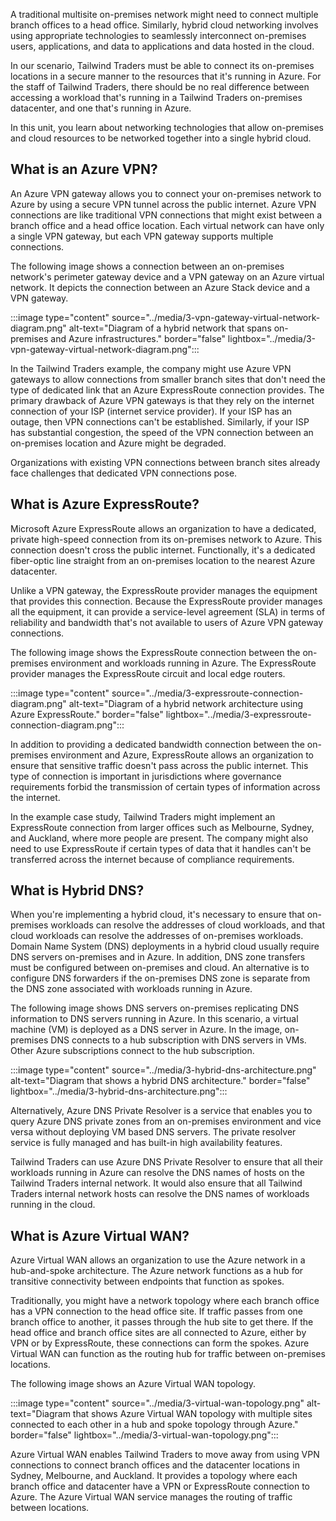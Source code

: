A traditional multisite on-premises network might need to connect multiple branch offices to a head office. Similarly, hybrid cloud networking involves using appropriate technologies to seamlessly interconnect on-premises users, applications, and data to applications and data hosted in the cloud.

In our scenario, Tailwind Traders must be able to connect its on-premises locations in a secure manner to the resources that it's running in Azure. For the staff of Tailwind Traders, there should be no real difference between accessing a workload that's running in a Tailwind Traders on-premises datacenter, and one that's running in Azure.

In this unit, you learn about networking technologies that allow on-premises and cloud resources to be networked together into a single hybrid cloud.

## What is an Azure VPN?

An Azure VPN gateway allows you to connect your on-premises network to Azure by using a secure VPN tunnel across the public internet. Azure VPN connections are like traditional VPN connections that might exist between a branch office and a head office location. Each virtual network can have only a single VPN gateway, but each VPN gateway supports multiple connections.

The following image shows a connection between an on-premises network's perimeter gateway device and a VPN gateway on an Azure virtual network. It depicts the connection between an Azure Stack device and a VPN gateway.

:::image type="content" source="../media/3-vpn-gateway-virtual-network-diagram.png" alt-text="Diagram of a hybrid network that spans on-premises and Azure infrastructures." border="false" lightbox="../media/3-vpn-gateway-virtual-network-diagram.png":::

In the Tailwind Traders example, the company might use Azure VPN gateways to allow connections from smaller branch sites that don't need the type of dedicated link that an Azure ExpressRoute connection provides. The primary drawback of Azure VPN gateways is that they rely on the internet connection of your ISP (internet service provider). If your ISP has an outage, then VPN connections can't be established. Similarly, if your ISP has substantial congestion, the speed of the VPN connection between an on-premises location and Azure might be degraded.

Organizations with existing VPN connections between branch sites already face challenges that dedicated VPN connections pose.

## What is Azure ExpressRoute?

Microsoft Azure ExpressRoute allows an organization to have a dedicated, private high-speed connection from its on-premises network to Azure. This connection doesn't cross the public internet. Functionally, it's a dedicated fiber-optic line straight from an on-premises location to the nearest Azure datacenter.

Unlike a VPN gateway, the ExpressRoute provider manages the equipment that provides this connection. Because the ExpressRoute provider manages all the equipment, it can provide a service-level agreement (SLA) in terms of reliability and bandwidth that's not available to users of Azure VPN gateway connections.

The following image shows the ExpressRoute connection between the on-premises environment and workloads running in Azure. The ExpressRoute provider manages the ExpressRoute circuit and local edge routers.

:::image type="content" source="../media/3-expressroute-connection-diagram.png" alt-text="Diagram of a hybrid network architecture using Azure ExpressRoute." border="false" lightbox="../media/3-expressroute-connection-diagram.png":::

In addition to providing a dedicated bandwidth connection between the on-premises environment and Azure, ExpressRoute allows an organization to ensure that sensitive traffic doesn't pass across the public internet. This type of connection is important in jurisdictions where governance requirements forbid the transmission of certain types of information across the internet.

In the example case study, Tailwind Traders might implement an ExpressRoute connection from larger offices such as Melbourne, Sydney, and Auckland, where more people are present. The company might also need to use ExpressRoute if certain types of data that it handles can't be transferred across the internet because of compliance requirements.

## What is Hybrid DNS?

When you're implementing a hybrid cloud, it's necessary to ensure that on-premises workloads can resolve the addresses of cloud workloads, and that cloud workloads can resolve the addresses of on-premises workloads. Domain Name System (DNS) deployments in a hybrid cloud usually require DNS servers on-premises and in Azure. In addition, DNS zone transfers must be configured between on-premises and cloud. An alternative is to configure DNS forwarders if the on-premises DNS zone is separate from the DNS zone associated with workloads running in Azure.

The following image shows DNS servers on-premises replicating DNS information to DNS servers running in Azure. In this scenario, a virtual machine (VM) is deployed as a DNS server in Azure. In the image, on-premises DNS connects to a hub subscription with DNS servers in VMs. Other Azure subscriptions connect to the hub subscription.

:::image type="content" source="../media/3-hybrid-dns-architecture.png" alt-text="Diagram that shows a hybrid DNS architecture." border="false" lightbox="../media/3-hybrid-dns-architecture.png":::

Alternatively, Azure DNS Private Resolver is a service that enables you to query Azure DNS private zones from an on-premises environment and vice versa without deploying VM based DNS servers. The private resolver service is fully managed and has built-in high availability features.

Tailwind Traders can use Azure DNS Private Resolver to ensure that all their workloads running in Azure can resolve the DNS names of hosts on the Tailwind Traders internal network. It would also ensure that all Tailwind Traders internal network hosts can resolve the DNS names of workloads running in the cloud.

## What is Azure Virtual WAN?

Azure Virtual WAN allows an organization to use the Azure network in a hub-and-spoke architecture. The Azure network functions as a hub for transitive connectivity between endpoints that function as spokes.

Traditionally, you might have a network topology where each branch office has a VPN connection to the head office site. If traffic passes from one branch office to another, it passes through the hub site to get there. If the head office and branch office sites are all connected to Azure, either by VPN or by ExpressRoute, these connections can form the spokes. Azure Virtual WAN can function as the routing hub for traffic between on-premises locations.

The following image shows an Azure Virtual WAN topology.

:::image type="content" source="../media/3-virtual-wan-topology.png" alt-text="Diagram that shows Azure Virtual WAN topology with multiple sites connected to each other in a hub and spoke topology through Azure." border="false" lightbox="../media/3-virtual-wan-topology.png":::

Azure Virtual WAN enables Tailwind Traders to move away from using VPN connections to connect branch offices and the datacenter locations in Sydney, Melbourne, and Auckland. It provides a topology where each branch office and datacenter have a VPN or ExpressRoute connection to Azure. The Azure Virtual WAN service manages the routing of traffic between locations.
